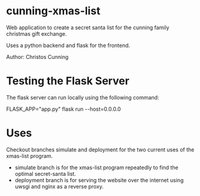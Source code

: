 # cunning-xmas-list

Web application to create a secret santa list for the 
cunning family christmas gift exchange.

Uses a python backend and flask for the frontend.

Author: Christos Cunning


# Testing the Flask Server
The flask server can run locally using the following command:

FLASK_APP="app.py" flask run --host=0.0.0.0


# Uses
Checkout branches simulate and deployment for the two current uses of the xmas-list program.
 - simulate branch is for the xmas-list program repeatedly to find the optimal secret-santa list.
 - deployment branch is for serving the website over the internet using uwsgi and nginx as a reverse proxy.
